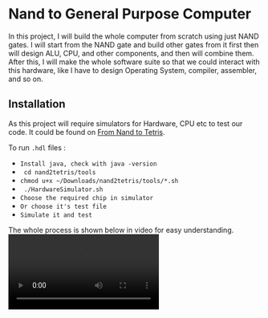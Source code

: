 # Nand to General Purpose Computer

In this project, I will build the whole computer from scratch using just NAND gates. I will start from the NAND gate and build other gates from it first then will design ALU, CPU, and other components, and then will combine them. After this, I will make the whole software suite so that we could interact with this hardware, like I have to design Operating System, compiler, assembler, and so on.

## Installation

As this project will require simulators for Hardware, CPU etc to test our code. It could be found on [From Nand to Tetris](https://www.nand2tetris.org/software).

To run `.hdl` files :

- `Install java, check with java -version`
- ` cd nand2tetris/tools`
- `chmod u+x ~/Downloads/nand2tetris/tools/*.sh`
- ` ./HardwareSimulator.sh`
- `Choose the required chip in simulator`
- `Or choose it's test file`
- `Simulate it and test`

The whole process is shown below in video for easy understanding.
![](./hdl-demo.mp4)
